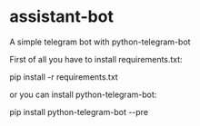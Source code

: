 # assistant-bot
A simple telegram bot with python-telegram-bot

First of all you have to install requirements.txt:

pip install -r requirements.txt

or you can install python-telegram-bot:

 pip install python-telegram-bot --pre

